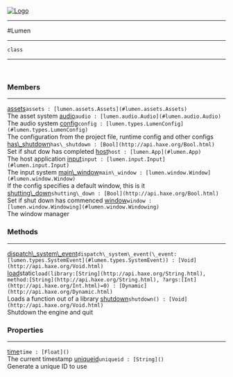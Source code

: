 
[![Logo](../../images/logo.png)](../../api/index.html)

---



#Lumen



---

`class`
<span class="meta">

</span>


---

&nbsp;
&nbsp;

<h3>Members</h3> <hr/><span class="member apipage">
            <a name="assets"><a class="lift" href="#assets">assets</a></a><code class="signature apipage">assets : [lumen.assets.Assets](#lumen.assets.Assets)</code><br/></span>
        <span class="small_desc_flat">The asset system</span><span class="member apipage">
            <a name="audio"><a class="lift" href="#audio">audio</a></a><code class="signature apipage">audio : [lumen.audio.Audio](#lumen.audio.Audio)</code><br/></span>
        <span class="small_desc_flat">The audio system</span><span class="member apipage">
            <a name="config"><a class="lift" href="#config">config</a></a><code class="signature apipage">config : [lumen.types.LumenConfig](#lumen.types.LumenConfig)</code><br/></span>
        <span class="small_desc_flat">The configuration from the project file, runtime config and other configs</span><span class="member apipage">
            <a name="has_shutdown"><a class="lift" href="#has_shutdown">has\_shutdown</a></a><code class="signature apipage">has\_shutdown : [Bool](http://api.haxe.org/Bool.html)</code><br/></span>
        <span class="small_desc_flat">Set if shut dow has completed</span><span class="member apipage">
            <a name="host"><a class="lift" href="#host">host</a></a><code class="signature apipage">host : [lumen.App](#lumen.App)</code><br/></span>
        <span class="small_desc_flat">The host application</span><span class="member apipage">
            <a name="input"><a class="lift" href="#input">input</a></a><code class="signature apipage">input : [lumen.input.Input](#lumen.input.Input)</code><br/></span>
        <span class="small_desc_flat">The input system</span><span class="member apipage">
            <a name="main_window"><a class="lift" href="#main_window">main\_window</a></a><code class="signature apipage">main\_window : [lumen.window.Window](#lumen.window.Window)</code><br/></span>
        <span class="small_desc_flat">If the config specifies a default window, this is it</span><span class="member apipage">
            <a name="shutting_down"><a class="lift" href="#shutting_down">shutting\_down</a></a><code class="signature apipage">shutting\_down : [Bool](http://api.haxe.org/Bool.html)</code><br/></span>
        <span class="small_desc_flat">Set if shut down has commenced</span><span class="member apipage">
            <a name="window"><a class="lift" href="#window">window</a></a><code class="signature apipage">window : [lumen.window.Windowing](#lumen.window.Windowing)</code><br/></span>
        <span class="small_desc_flat">The window manager</span>

<h3>Methods</h3> <hr/><span class="method apipage">
            <a name="dispatch_system_event"><a class="lift" href="#dispatch_system_event">dispatch\_system\_event</a></a><code class="signature apipage">dispatch\_system\_event(\_event:<span>[lumen.types.SystemEvent](#lumen.types.SystemEvent)</span>) : [Void](http://api.haxe.org/Void.html)</code><br/><span class="small_desc_flat"></span>
        </span>
    <span class="method apipage">
            <a name="load"><a class="lift" href="#load">load</a></a><span class="inline-block static">static</span><code class="signature apipage">load(library:<span>[String](http://api.haxe.org/String.html)</span>, method:<span>[String](http://api.haxe.org/String.html)</span>, ?args:<span>[Int](http://api.haxe.org/Int.html)=0</span>) : [Dynamic](http://api.haxe.org/Dynamic.html)</code><br/><span class="small_desc_flat">Loads a function out of a library</span>
        </span>
    <span class="method apipage">
            <a name="shutdown"><a class="lift" href="#shutdown">shutdown</a></a><code class="signature apipage">shutdown() : [Void](http://api.haxe.org/Void.html)</code><br/><span class="small_desc_flat">Shutdown the engine and quit</span>
        </span>
    

<h3>Properties</h3> <hr/><span class="property apipage">
            <a name="time"><a class="lift" href="#time">time</a></a><code class="signature apipage">time : [Float]()</code><br/><span class="small_desc_flat">The current timestamp</span>
        </span><span class="property apipage">
            <a name="uniqueid"><a class="lift" href="#uniqueid">uniqueid</a></a><code class="signature apipage">uniqueid : [String]()</code><br/><span class="small_desc_flat">Generate a unique ID to use</span>
        </span>

&nbsp;
&nbsp;
&nbsp;